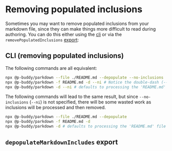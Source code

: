 # Removing populated inclusions

Sometimes you may want to remove populated inclusions from your markdown file, since they can make things more difficult to read during authoring. You can do this either using the [cli](#cli-removing-populated-inclusions) or via the `removePopulatedInclusions` [export](#depopulateMarkdownIncludes-export):

## CLI (removing populated inclusions)

The following commands are all equivalent:

```bash
npx @p-buddy/parkdown --file ./README.md --depopulate --no-inclusions
npx @p-buddy/parkdown -f README.md -d --ni # Notice the double-dash (--) on 'ni'
npx @p-buddy/parkdown -d --ni # defaults to processing the 'README.md' file of the current working directory
```

The following commands will lead to the same result, but since `--no-inclusions` (`--ni`) is not specified, there will be some wasted work as inclusions will be processed and then removed.

```bash
npx @p-buddy/parkdown --file ./README.md --depopulate
npx @p-buddy/parkdown -f README.md -d
npx @p-buddy/parkdown -d # defaults to processing the 'README.md' file of the current working directory
```

## `depopulateMarkdownIncludes` export

[](./code/depopulate.ts?region=replace(pkg,'''@p-buddy/parkdown'''))